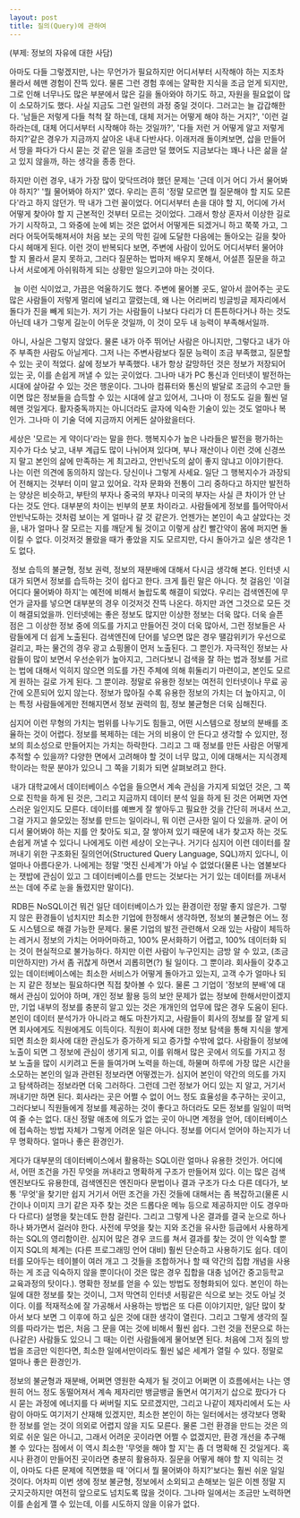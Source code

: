 ```yaml
---
layout: post
title: 질의(Query)에 관하여
---
```


(부제: 정보의 자유에 대한 사담)

 아마도 다들 그렇겠지만, 나는 무언가가 필요하지만 어디서부터 시작해야 하는 지조차 몰라서 헤맨 경험이 잔뜩 있다. 물론 그런 경험 후에는 얄팍한 지식을 조금 얻게 되지만, 그로 인해 너무나도 많은 부분에서 많은 길을 돌아와야 하기도 하고, 자원을 필요없이 많이 소모하기도 했다. 사실 지금도 그런 일련의 과정 중일 것이다. 그러고는 늘 갑갑해한다. '남들은 저렇게 다들 척척 잘 하는데, 대체 저거는 어떻게 해야 하는 거지?', '이런 걸 하라는데, 대체 어디서부터 시작해야 하는 것일까?', '다들 저런 거 어떻게 알고 저렇게 하지?'같은 경우가 지금까지 살아온 내내 다반사다. 이래저래 돌이켜보면, 삽을 만들어서 땅을 파다가 다시 묻는 것 같은 일을 조금만 덜 했어도 지금보다는 꽤나 나은 삶을 살고 있지 않을까, 하는 생각을 종종 한다.

 하지만 이런 경우, 내가 가장 많이 맞닥뜨려야 했던 문제는 '근데 이거 어디 가서 물어봐야 하지?' '뭘 물어봐야 하지?' 였다. 우리는 흔히 '정말 모르면 뭘 질문해야 할 지도 모른다'라고 하지 않던가. 딱 내가 그런 꼴이었다. 어디서부터 손을 대야 할 지, 어디에 가서 어떻게 찾아야 할 지 근본적인 것부터 모르는 것이었다. 그래서 항상 혼자서 이상한 길로 가기 시작하고, 그 와중에 눈에 뵈는 것은 없어서 어떻게든 되겠거니 하고 쭉쭉 가고, 그러다 어둑어둑해져서야 처음 보는 곳의 막힌 길에 도달한 다음에는 돌아오는 길을 찾아 다시 헤매게 된다. 이런 것이 반복되다 보면, 주변에 사람이 있어도 어디서부터 물어야 할 지 몰라서 묻지 못하고, 그러다 질문하는 법마저 배우지 못해서, 어설픈 질문을 하고 나서 서로에게 아쉬워하게 되는 상황만 일으키고야 마는 것이다.

  늘 이런 식이었고, 가끔은 억울하기도 했다. 주변에 물어볼 곳도, 알아서 끌어주는 곳도 많은 사람들이 저렇게 멀리에 널리고 깔렸는데, 왜 나는 어리버리 빙글빙글 제자리에서 돌다가 진을 빼게 되는가. 저기 가는 사람들이 나보다 다리가 더 튼튼하다거나 하는 것도 아닌데 내가 그렇게 길눈이 어두운 것일까, 이 것이 모두 내 능력이 부족해서일까.

 아니, 사실은 그렇지 않았다. 물론 내가 아주 뛰어난 사람은 아니지만, 그렇다고 내가 아주 부족한 사람도 아닐게다. 그저 나는 주변사람보다 질문 능력이 조금 부족했고, 질문할 수 있는 곳이 적었다. 삶에 정보가 부족했다. 내가 항상 갈망하던 것은 정보가 저장되어 있는 곳, 이를 손쉽게 꺼낼 수 있는 곳이었다. 그나마 내가 PC 통신과 인터넷이 발전하는 시대에 살아갈 수 있는 것은 행운이다. 그나마 컴퓨터와 통신의 발달로 조금의 수고만 들이면 많은 정보들을 습득할 수 있는 시대에 살고 있어서, 그나마 이 정도도 길을 훨씬 덜 헤맨 것일게다. 활자중독까지는 아니더라도 글자에 익숙한 기술이 있는 것도 얼마나 복인가. 그나마 이 기술 덕에 지금까지 어케든 살아왔을터다.

 세상은 '모르는 게 약이다'라는 말을 한다. 행복지수가 높은 나라들은 발전을 평가하는 지수가 다소 낮고, 내부 계급도 많이 나뉘어져 있다며, 부나 재산이나 이런 것에 신경쓰지 말고 본인의 삶에 만족하는 게 최고라고, 안빈낙도의 삶이 좋지 않냐고 이야기한다. 나는 이런 의견에 동의하지 않는다. 당신이나 그렇게 사세요. 일단 그 행복지수가 과장되어 전해지는 것부터 이미 알고 있어요. 각자 문화와 전통이 그리 중하다고 하지만 발전하는 양상은 비슷하고, 부탄의 부자나 중국의 부자나 미국의 부자는 사실 큰 차이가 안 난다는 것도 안다. 대부분의 차이는 빈부의 분포 차이라고. 사람들에게 정보를 틀어막아서 안빈낙도하는 것처럼 보이는 게 얼마나 갈 것 같은가. 언젠가는 본인이 속고 살았다는 것을, 내가 얼마나 잘 모르는 지를 깨닫게 될 것이고 이렇게 삼킨 빨간약이 몸에 퍼지면 돌이킬 수 없다. 이것저것 몰랐을 때가 좋았을 지도 모르지만, 다시 돌아가고 싶은 생각은 1도 없다.

 정보 습득의 불균형, 정보 권력, 정보의 재분배에 대해서 다시금 생각해 본다. 인터넷 시대가 되면서 정보를 습득하는 것이 쉽다고 한다. 크게 틀린 말은 아니다. 첫 걸음인 '이걸 어디다 물어봐야 하지'는 예전에 비해서 놀랍도록 해결이 되었다. 우리는 검색엔진에 무언가 글자를 넣으면 대부분의 경우 이것저것 잔뜩 나온다. 하지만 과연 그것으로 모든 것이 해결되었을까. 인터넷에는 좋은 정보도 많지만 이상한 정보는 더욱 많다. 더욱 슬픈 점은 그 이상한 정보 중에 의도를 가지고 만들어진 것이 더욱 많아서, 그런 정보들은 사람들에게 더 쉽게 노출된다. 검색엔진에 단어를 넣으면 많은 경우 땔감위키가 우선으로 걸리고, 파는 물건의 경우 광고 쇼핑몰이 먼저 노출된다. 그 뿐인가. 자극적인 정보는 사람들이 많이 보면서 우선순위가 높아지고, 그러다보니 검색을 잘 하는 법과 정보를 거르는 법에 대해서 익히지 않으면 의도를 가진 주체에 의해 휘둘리기 마련이고, 본인도 모르게 원하는 길로 가게 된다. 그 뿐이랴. 정말로 유용한 정보는 여전히 인터넷이나 무료 공간에 오픈되어 있지 않는다. 정보가 많아질 수록 유용한 정보의 가치는 더 높아지고, 이는 특정 사람들에게만 전해지면서 정보 권력의 힘, 정보 불균형은 더욱 심해진다. 

심지어 이런 무형의 가치는 범위를 나누기도 힘들고, 어떤 시스템으로 정보의 분배를 조율하는 것이 어렵다. 정보를 복제하는 데는 거의 비용이 안 든다고 생각할 수 있지만, 정보의 희소성으로 만들어지는 가치는 하락한다. 그리고 그 때 정보를 만든 사람은 어떻게 추적할 수 있을까? 다양한 면에서 고려해야 할 것이 너무 많고, 이에 대해서는 지식경제학이라는 학문 분야가 있으니 그 쪽을 기회가 되면 살펴보려고 한다.

 내가 대학교에서 데이터베이스 수업을 들으면서 계속 관심을 가지게 되었던 것은, 그 쪽으로 진학을 하게 된 것은, 그리고 지금까지 데이터 분석 일을 하게 된 것은 어쩌면 자연스러운 일인지도 모른다. 데이터를 예쁘게 잘 쌓아두고 필요한 것을 간단히 꺼내서 쓰고, 그걸 가지고 쓸모있는 정보를 만드는 일이라니, 뭐 이런 근사한 일이 다 있을까. 굳이 어디서 물어봐야 하는 지를 안 찾아도 되고, 잘 쌓아져 있기 때문에 내가 찾고자 하는 것도 손쉽게 꺼낼 수 있다니 나에게도 이런 세상이 오는구나. 거기다 심지어 이런 데이터를 잘 꺼내기 위한 구조화된 질의언어(Structured Query Language, SQL)까지 있다니, 이 얼마나 아름다운가. 나에게는 정말 '멋진 신세계'가 아닐 수 없었다(물론 나는 염불보다는 잿밥에 관심이 있고 그 데이터베이스를 만드는 것보다는 거기 있는 데이터를 꺼내서 쓰는 데에 주로 눈을 돌렸지만 말이다).

 RDB든 NoSQL이건 뭐건 일단 데이터베이스가 있는 환경이란 정말 좋지 않은가. 그렇지 않은 환경들이 넘치지만 최소한 기업에 한정해서 생각하면, 정보의 불균형은 어느 정도 시스템으로 해결 가능한 문제다. 물론 기업의 발전 관련해서 오래 있는 사람이 체득하는 레거시 정보의 가치는 어마어마하고, 100% 문서화하기 어렵고, 100% 데이터화 되는 것이 현실적으로 불가능하다. 하지만 이런 사람이 누구인지는 금방 알 수 있고, (조금 미안하지만) 가서 좀 귀찮게 하면서 괴롭히면(?) 될 일이다. 그 뿐이랴. 회사들이 갖추고 있는 데이터베이스에는 최소한 서비스가 어떻게 돌아가고 있는지, 고객 수가 얼마나 되는 지 같은 정보는 필요하다면 직접 찾아볼 수 있다. 물론 그 기업이 '정보의 분배'에 대해서 관심이 있어야 하며, 개인 정보 활용 등의 보안 문제가 없는 정보에 한해서만이겠지만, 기업 내부의 정보를 충분히 알고 있는 것은 개개인의 업무에 많은 경우 도움이 된다. 본인이 데이터 분석가가 아니라고 해도 마찬가지고, 사람들이 회사의 정보를 잘 알게 되면 회사에게도 직원에게도 이득이다. 직원이 회사에 대한 정보 탐색을 통해 지식을 쌓게 되면 최소한 회사에 대한 관심도가 증가하게 되고 증가할 수밖에 없다. 사람들이 정보에 노출이 되면 그 정보에 관심이 생기게 되고, 이를 위해서 많은 곳에서 의도를 가지고 정보 노출을 많이 시키려고 돈을 들여가며 노력을 하는데, 하물며 하루에 가장 많은 시간을 소모하는 본인의 일과 관련된 정보라면 어떻겠는가. 심지어 본인이 약간의 의도를 가지고 탐색하려는 정보라면 더욱 그러하다. 그런데 그런 정보가 어디 있는 지 알고, 거기서 꺼내기만 하면 된다. 회사라는 곳은 어쩔 수 없이 어느 정도 효율성을 추구하는 곳이고, 그러다보니 직원들에게 정보를 제공하는 것이 좋다고 하더라도 모든 정보를 일일이 떠먹여 줄 수는 없다. 대신 정말 애초에 의도가 없는 곳이 아니면 계정을 얻어, 데이터베이스에 접속하는 방법 자체가 그렇게 어려운 일은 아니다. 정보를 어디서 얻어야 하는지가 너무 명확하다. 얼마나 좋은 환경인가.

 게다가 대부분의 데이터베이스에서 활용하는 SQL이란 얼마나 유용한 것인가. 어디에서, 어떤 조건을 가진 무엇을 꺼내라고 명확하게 구조가 만들어져 있다. 이는 많은 검색엔진보다도 유용한데, 검색엔진은 엔진마다 문법이나 결과 구조가 다소 다른 데다가, 보통 '무엇'을 찾기만 쉽지 거기서 어떤 조건을 가진 것들에 대해서는 좀 복잡하고(물론 시간이나 이미지 크기 같은 자주 찾는 것은 드롭다운 메뉴 등으로 제공하지만 이도 경우마다 다르다) 설명을 찾는데도 한참 걸린다. 그리고 그렇게 나온 결과를 결국 눈으로 하나하나 봐가면서 걸러야 한다. 사전에 무엇을 찾는 지와 조건을 유사한 등급에서 사용하게 하는 SQL의 영리함이란. 심지어 많은 경우 코드를 쳐서 결과를 찾는 것이 안 익숙할 뿐이지 SQL의 체계는 (다른 프로그래밍 언어 대비) 훨씬 단순하고 사용하기도 쉽다. 데이터를 모아두는 테이블이 여러 개고 그 것들을 조합하거나 할 때 약간의 집합 개념을 사용하는 게 조금 익숙하지 않을 뿐이다(이 것은 많은 경우 집합을 대충 넘어간 중고등학교 교육과정의 탓이다.). 명확한 정보를 얻을 수 있는 방법도 정형화되어 있다. 본인이 하는 일에 대한 정보를 찾는 것이니, 그저 막연히 인터넷 서핑같은 식으로 보는 것도 아닐 것이다. 이를 적재적소에 잘 가공해서 사용하는 방법은 또 다른 이야기지만, 일단 많이 찾아서 보다 보면 그 이후에 하고 싶은 것에 대한 생각이 열린다. 그리고 그렇게 생각의 질의를 따라가는 법은, 처음 그 문을 여는 것에 비해서 훨씬 쉽다. 그런 것을 전문으로 하는 (나같은) 사람들도 있으니 그 때는 이런 사람들에게 물어보면 된다. 처음에 그저 질의 방법을 조금만 익힌다면, 최소한 일에서만이라도 훨씬 넓은 세계가 열릴 수 있다. 정말로 얼마나 좋은 환경인가.

 정보의 불균형과 재분배, 어쩌면 영원한 숙제가 될 것이고 어쩌면 이 흐름에서는 나는 영원히 어느 정도 동떨어져서 계속 제자리만 뱅글뱅글 돌면서 여기저기 삽으로 팠다가 다시 묻는 과정에 에너지를 다 써버릴 지도 모르겠지만, 그리고 나같이 제자리에서 도는 사람이 아마도 여기저기 산재해 있겠지만, 최소한 본인이 하는 일터에서는 생각보다 명확한 정보를 얻는 것이 의외로 어렵지 않을 지도 모른다. 물론 그런 환경을 만드는 것은 의외로 쉬운 일은 아니고, 그래서 어려운 곳이라면 어쩔 수 없겠지만, 환경 개선을 추구해 볼 수 있다는 점에서 이 역시 최소한 '무엇을 해야 할 지'는 좀 더 명확해 진 것일게다. 혹시나 환경이 만들어진 곳이라면 충분히 활용하자. 질문을 어떻게 해야 할 지 익히는 것이, 아마도 다른 문제에 직면했을 때 '어디서 뭘 물어봐야 하지?'보다는 훨씬 쉬운 일일 것이다. 어차피 이번 생에 정보 불균형, 정보에서 소외되고 손해보는 일은 이젠 정말 지긋지긋하지만 여전히 앞으로도 넘치도록 많을 것이다. 그나마 일에서는 조금만 노력하면 이를 손쉽게 깰 수 있는데, 이를 시도하지 않을 이유가 없다.
